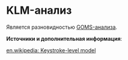 # KLM-анализ


Является разновидностью [GOMS-анализа](goms.md).

**Источники и дополнительная информация**:

[en.wikipedia: Keystroke-level model](https://en.wikipedia.org/wiki/Keystroke-level_model)

